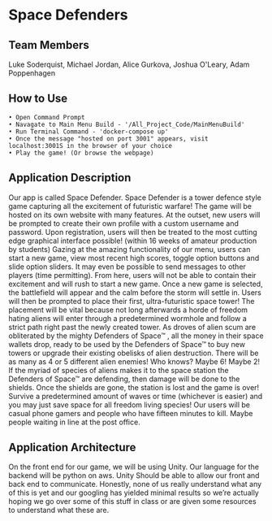 # Space Defenders

## Team Members
Luke Soderquist, 
Michael Jordan, 
Alice Gurkova, 
Joshua O'Leary, 
Adam Poppenhagen

## How to Use
```
• Open Command Prompt
• Navagate to Main Menu Build - '/All_Project_Code/MainMenuBuild'
• Run Terminal Command - 'docker-compose up'
• Once the message "hosted on port 3001" appears, visit localhost:3001S in the browser of your choice
• Play the game! (Or browse the webpage)
```

## Application Description

Our app is called Space Defender. Space Defender is a tower defence style game capturing all the excitement of futuristic warfare! The game will be hosted on its own website with many features. At the outset, new users will be prompted to create their own profile with a custom username and password. Upon registration, users will then be treated to the most cutting edge graphical interface possible! (within 16 weeks of amateur production by students) Gazing at the amazing functionality of our menu, users can start a new game, view most recent high scores, toggle option buttons and slide option sliders. It may even be possible to send messages to other players (time permitting). From here, users will not be able to contain their excitement and will rush to start a new game.
	Once a new game is selected, the battlefield will appear and the calm before the storm will settle in. Users will then be prompted to place their first, ultra-futuristic space tower! The placement will be vital because not long afterwards a horde of freedom hating aliens will enter through a predetermined wormhole and follow a strict path right past the newly created tower. As droves of alien scum are obliterated by the mighty Defenders of Space™ , all the money in their space wallets drop, ready to be used by the Defenders of Space™ to buy new towers or upgrade their existing obelisks of alien destruction. There will be as many as 4 or 5 different alien enemies! Who knows? Maybe 6! Maybe 2! If the myriad of species of aliens makes it to the space station the Defenders of Space™ are defending, then damage will be done to the shields. Once the shields are gone, the station is lost and the game is over! Survive a predetermined amount of waves or time (whichever is easier) and you may just save space for all freedom living species! 
	Our users will be casual phone gamers and people who have fifteen minutes to kill. Maybe people waiting in line at the post office.

## Application Architecture

On the front end for our game, we will be using Unity. Our language for the backend will be python on aws. Unity Should be able to allow our front and back end to communicate. Honestly, none of us really understand what any of this is yet and our googling has yielded minimal results so we’re actually hoping we go over some of this stuff in class or are given some resources to understand what these are.
